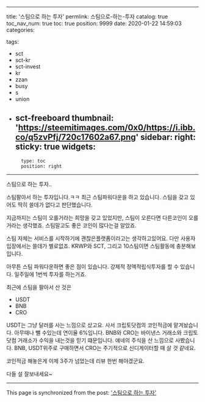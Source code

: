 
---
title: '스팀으로 하는 투자'
permlink: 스팀으로-하는-투자
catalog: true
toc_nav_num: true
toc: true
position: 9999
date: 2020-01-22 14:59:03
categories:

tags:
- sct
- sct-kr
- sct-invest
- kr
- zzan
- busy
- s
- union
- sct-freeboard
thumbnail: 'https://steemitimages.com/0x0/https://i.ibb.co/q5zvPfj/720c17602a67.png'
sidebar:
    right:
        sticky: true
widgets:
    -
        type: toc
        position: right
---


스팀으로 하는 투자..

스팀팔아서 하는 투자입니다.ㅋㅋ 최근 스팀파워다운을 하고 있습니다. 스팀을 갖고 있어도 딱히 쓸데가 없다고 판단했습니다.

지금까지는 스팀이 오를거라는 희망을 갖고 있었지만, 스팀이 오른다면 다른코인이 오를거라는 생각했죠. 스팀말고도 좋은 코인이 많다는걸 알았죠.

스팀 자체는 서비스를 시작하기에 괜찮은플랫폼이라고는 생각하고있어요. 다만 사용자 입장에서는 쓸데가 별로없죠. KRWP와 SCT, 그리고 10스팀이면 스팀활동에 충분해보입니다.

아무튼 스팀 파워다운하면 좋은 점이 있습니다.
강제적 정액적립식투자를 할 수 있습니다.
일주일에 1번씩 투자를 하는거죠.

최근에 스팀을 팔아서 산 것은

* USDT
* BNB
* CRO



USDT는 그냥 달러를 사는 느낌으로 샀고요. 사서 크립토닷컴의 코인적금에 맡겨놨습니다. 아무때나 뺄 수있는데 연이율 6%입니다. BNB와 CRO는 바이낸스 거래소와 크립토닷컴 거래소가 수익을 내는것을 믿기 떄문입니다. 얘네의 주식을 산 느낌으로 사봤습니다. BNB, USDT위주로 구매하면서 CRO는 주기적으로 신디게이터할 때 살 것 같네요.

코인적금 해놓은게 이제 3주가 넘었는데 리뷰 한번 해야겠군요.

다들 설 잘보내세요~

- - -

This page is synchronized from the post: ['스팀으로 하는 투자'](https://steempeak.com/@jacobyu/4jpkn7)

